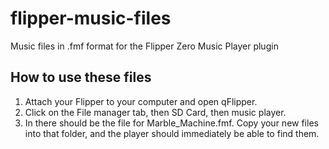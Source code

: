 # flipper-music-files
Music files in .fmf format for the Flipper Zero Music Player plugin

## How to use these files

1. Attach your Flipper to your computer and open qFlipper.
2. Click on the File manager tab, then SD Card, then music player. 
3. In there should be the file for Marble_Machine.fmf. Copy your new files into that folder, and the player should immediately be able to find them.
